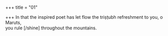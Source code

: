 +++
title = "01"

+++
In that the inspired poet has let flow the triṣṭubh refreshment to you, o  Maruts,  
you rule [/shine] throughout the mountains.  